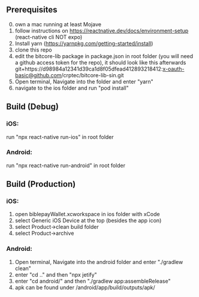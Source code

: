 ## Prerequisites

0. own a mac running at least Mojave
1. follow instructions on https://reactnative.dev/docs/environment-setup (react-native cli NOT expo)
2. Install yarn (https://yarnpkg.com/getting-started/install)
3. clone this repo
4. edit the bitcore-lib package in package.json in root folder (you will need a github access token for the repo), it should look like this afterwards git+https://d98984a12341d39ca1d8f05dfead412893218412:x-oauth-basic@github.com/crptec/bitcore-lib-sin.git
5. Open terminal, Navigate into the folder and enter "yarn" 
6. navigate to the ios folder and run "pod install"

## Build (Debug)

### iOS: 
run "npx react-native run-ios" in root folder

### Android:
run "npx react-native run-android" in root folder

## Build (Production)

### iOS: 
1. open biblepayWallet.xcworkspace in ios folder with xCode
2. select Generic iOS Device at the top (besides the app icon)
3. select Product->clean build folder
4. select Product->archive

### Android: 
1. Open terminal, Navigate into the android folder and enter "./gradlew clean"
2. enter "cd .." and then "npx jetify"
3. enter "cd android/" and then "./gradlew app:assembleRelease"
4. apk can be found under /android/app/build/outputs/apk/
